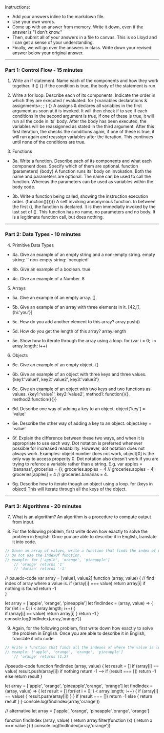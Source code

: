Instructions:

- Add your answers inline to the markdown file.
- Use your own words.
- Come up with an answer from memory. Write it down, even if the answer is "I don't know."
- Then, submit all of your answers in a file to canvas. This is so Lloyd and I can get a sense of your understanding.
- Finally, we will go over the answers in class. Write down your revised answer below your original answer.


---
### Part 1: Control Flow - 15 minutes

1. Write an if statement. Name each of the components and how they work together.
<statement> if (<condition>) {<body>}
if the condition is true, the body of the statement is run.

2. Write a for loop. Describe each of its components. Indicate the order in which they are executed / evaluated.
for (<variables declarations & assignments>; <conditions>; <variables changes after every iteration>) {<body>}
A <for loop> assigns & declares all variables in the first argument as soon at it is invoked. It will then check if to see if each conditions in the second argument is true, if one of these is true, it will run all the code in its' body. After the body has been executed, the variables will be reassignned as stated in the third argument. After this first iteration, the <for loop> checks the conditions again, if one of these is true, it will run again and reassign variables after the iteration. This continues until none of the conditions are true.

3. Functions
 - 3a. Write a function. Describe each of its components and what each component does. Specify which of them are optional.
 function <name> (parameters) {body}
 A function runs its' body on invokation. Both the name and parameters are optional. The name can be used to call the function. Whereas the parameters can be used as variables within the body code.

 - 3b. Write a function being called, showing the instruction execution order.
 (function(){})()
 A self invoking annonymous function. In between the first (), the function is declared. It is then immediatly invoked by the last set of (). This function has no name, no parameters and no body. It is a legitimate function call, but does nothing.

---
### Part 2: Data Types - 10 minutes

4. Primitive Data Types
 - 4a. Give an example of an empty string and a non-empty string.
 empty string: ''
 non-empty string: 'occupied'
 
 - 4b. Give an example of a boolean.
true

 - 4c. Give an example of a Number.
8

5. Arrays
 - 5a. Give an example of an empty array.
[]

 - 5b. Give an example of an array with three elements in it.
[42,[],{hi:'you'}]

 - 5c. How do you add another element to this array?
array.push()

 - 5d. How do you get the length of this array?
array.length

 - 5e. Show how to iterate through the array using a loop.
 for (var i = 0; i < array.length; i++)
 
6. Objects
 - 6e. Give an example of an empty object.
 {}
 
 - 6b. Give an example of an object with three keys and three values.
{key1:'value1', key2:'value2', key3:'value3'}

 - 6c. Give an example of an object with two keys and two functions as values.
{key1:'value1', key2:'value2', method1: function(){}, method2:function(){}}

 - 6d. Describe one way of adding a key to an object.
object['key'] = 'value'

 - 6e. Describe the other way of adding a key to an object.
object.key = 'value'

 - 6f. Explain the difference between these two ways, and when it is appropriate to use each way.
Dot notation is preferred whenever possible for increased readability. However, dot notation does not always work. Examples:
object.number does not work, object[0] is the only way to access properity 0. Dot notation also doesn't work if you are trying to refence a variable 
rather than a string. E.g. var apples = 'bananas', groceries = {}; groceries.apples = 4 // groceries.apples = 4; groceries[apples] = 4 // groceries.bananas = 4.

 - 6g. Describe how to iterate though an object using a loop.
 for (keys in object)
 This <for in loop> will iterate through all the keys of the object.

---
### Part 3: Algorithms - 20 minutes

7. What is an algorithm?
An algorithm is a procedure to compute output from input.

8. For the following problem, first write down how exactly to solve the problem in English. Once you are able to describe it in English, translate it into code.

```js
// Given an array of values, write a function that finds the index of where the value is located, and if nothing is found, returns -1.
// Do not use the indexOf function.
// example: for ['apple', 'orange', 'pineapple']
	// 'orange' returns '1'
	// 'durian' returns '-1'
```

// psuedo-code
var array = [value1, value2]
function (array, value) {
	// find index of array where a value is.
	if (array[i] === value) return array[i]
	if nothing is found return -1  
}

let array = ['apple', 'orange', 'pineapple']
let findIndex = (array, value) => {
	for (let i = 0; i < array.length; i++) {	
		if (array[i] == value) return array[i]
	}
	return -1
}
console.log(findIndex(array,'orange'))

9. Again, for the following problem, first write down how exactly to solve the problem in English. Once you are able to describe it in English, translate it into code.

```js
// Write a function that finds all the indexes of where the value is located and returns them in an array, and if nothing is found, returns -1
// example: ['apple', 'orange', 'orange', 'pineapple']
	// 'orange' returns [1,2]
```

//pseudo-code
function findIndex (array, value) {
	let result = []
	if (array[i] == value)
		result.push(array[i])
	if nothing return -1 --> if (result === []) return -1 else return result
}

let array = ['apple', 'orange', 'pineapple','orange', 'orange']
let findIndex = (array, value) => {
	let result = []
	for(let i = 0; i < array.length; i++) {
		if (array[i] == value) {
			result.push(array[i])
		}
	}
	if (result === []) return -1 
	else {
		return result
	}
}
console.log(findIndex(array,'orange'))

// alternative
let array = ['apple', 'orange', 'pineapple','orange', 'orange']

function findIndex (array, value) {
	return array.filter(function (x) {
		return x === value
	})
}
console.log(findIndex(array,'orange'))
